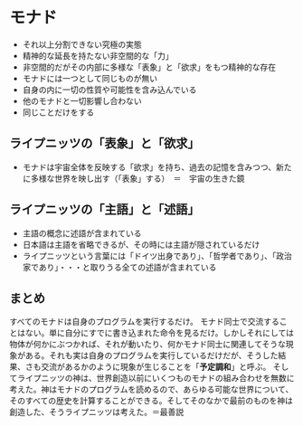 # モナド

* それ以上分割できない究極の実態
* 精神的な延長を持たない非空間的な「力」
* 非空間的だがその内部に多様な「表象」と「欲求」をもつ精神的な存在
* モナドには一つとして同じものが無い
* 自身の内に一切の性質や可能性を含み込んでいる
* 他のモナドと一切影響し合わない
* 同じことだけをする

## ライプニッツの「表象」と「欲求」

* モナドは宇宙全体を反映する「欲求」を持ち、過去の記憶を含みつつ、新たに多様な世界を映し出す（「表象」する）　＝　宇宙の生きた鏡

## ライプニッツの「主語」と「述語」

* 主語の概念に述語が含まれている
* 日本語は主語を省略できるが、その時には主語が隠されているだけ
* ライプニッツという言葉には「ドイツ出身であり」、「哲学者であり」、「政治家であり」・・・と取りうる全ての述語が含まれている

## まとめ

すべてのモナドは自身のプログラムを実行するだけ。
モナド同士で交流することはない。単に自分にすでに書き込まれた命令を見るだけ。しかしそれにしては物体が何かにぶつかれば、それが動いたり、何かモナド同士に関連してそうな現象がある。それも実は自身のプログラムを実行しているだけだが、そうした結果、さも交流があるかのように現象が生じることを「**予定調和**」と呼ぶ。
そしてライプニッツの神は、世界創造以前にいくつものモナドの組み合わせを無数に考えた。神はモナドのプログラムを読めるので、あらゆる可能な世界について、そのすべての歴史を計算することができる。そしてそのなかで最前のものを神は創造した、そうライプニッツは考えた。＝最善説

